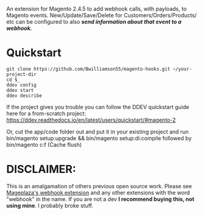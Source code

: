 An extension for Magento 2.4.5 to add webhook calls, with payloads, to Magento events.
New/Update/Save/Delete for Customers/Orders/Products/ etc can be configured to also ***send information about that event to a webhook.***

# Quickstart
```
git clone https://github.com/Bwilliamson55/magento-hooks.git ~/your-project-dir
cd $_
ddev config
ddev start
ddev describe
```
If the project gives you trouble you can follow the DDEV quickstart guide here for a from-scratch project: https://ddev.readthedocs.io/en/latest/users/quickstart/#magento-2

Or, cut the app/code folder out and put it in your existing project and run bin/magento setup:upgrade && bin/magento setup:di:compile followed by bin/magento c:f (Cache flush)

# DISCLAIMER:
This is an amalgamation of others previous open source work.
Please see [Mageplaza's webhook extension](https://docs.mageplaza.com/webhook/index.html) and any other extensions with the word "webhook" in the name.
If you are not a dev **I recommend buying this, not using mine**. I probably broke stuff. 
